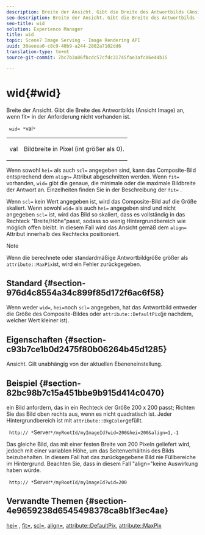 ```yaml
---
description: Breite der Ansicht. Gibt die Breite des Antwortbilds (Ansicht Image) an, wenn fit= in der Anforderung nicht vorhanden ist.
seo-description: Breite der Ansicht. Gibt die Breite des Antwortbilds (Ansicht Image) an, wenn fit= in der Anforderung nicht vorhanden ist.
seo-title: wid
solution: Experience Manager
title: wid
topic: Scene7 Image Serving - Image Rendering API
uuid: 30aeeea0-c8c9-40b9-a244-2802a7102dd6
translation-type: tm+mt
source-git-commit: 7bc7b3a86fbcdc57cfdc31745fae3afc06e44b15

---
```



# wid{#wid}

Breite der Ansicht. Gibt die Breite des Antwortbilds (Ansicht Image) an, wenn fit= in der Anforderung nicht vorhanden ist.

` wid= *`val`*`

<table id="simpletable_E217453246F5441C896C1F69EA4D4218"> 
 <tr class="strow"> 
  <td class="stentry"> <p> <span class="varname"> val </span> </p> </td> 
  <td class="stentry"> <p>Bildbreite in Pixel (int größer als 0). </p> </td> 
 </tr> 
</table>

Wenn sowohl `hei=` als auch `scl=` angegeben sind, kann das Composite-Bild entsprechend dem `align=` Attribut abgeschnitten werden. Wenn `fit=` vorhanden, `wid=` gibt die genaue, die minimale oder die maximale Bildbreite der Antwort an. Einzelheiten finden Sie in der Beschreibung der `fit=` .

Wenn `scl=` kein Wert angegeben ist, wird das Composite-Bild auf die Größe skaliert. Wenn sowohl `wid=` als auch `hei=` angegeben sind und nicht angegeben `scl=` ist, wird das Bild so skaliert, dass es vollständig in das Rechteck &quot;Breite/Höhe&quot;passt, sodass so wenig Hintergrundbereich wie möglich offen bleibt. In diesem Fall wird das Ansicht gemäß dem `align=` Attribut innerhalb des Rechtecks positioniert.

>[!NOTE]
>
>Wenn die berechnete oder standardmäßige Antwortbildgröße größer als `attribute::MaxPix`ist, wird ein Fehler zurückgegeben.

## Standard {#section-976d4c8554a34c899f85d172f6ac6f58}

Wenn weder `wid=`, `hei=`noch `scl=` angegeben, hat das Antwortbild entweder die Größe des Composite-Bildes oder `attribute::DefaultPix`(je nachdem, welcher Wert kleiner ist).

## Eigenschaften {#section-c93b7ce1b0d2475f80b06264b45d1285}

Ansicht. Gilt unabhängig von der aktuellen Ebeneneinstellung.

## Beispiel {#section-82bc98b7c15a451bbe9b915d414c0470}

ein Bild anfordern, das in ein Rechteck der Größe 200 x 200 passt; Richten Sie das Bild oben rechts aus, wenn es nicht quadratisch ist. Jeder Hintergrundbereich ist mit `attribute::BkgColor`gefüllt.

` http:// *`Server`*/myRootId/myImageId?wid=200&hei=200&align=1,-1`

Das gleiche Bild, das mit einer festen Breite von 200 Pixeln geliefert wird, jedoch mit einer variablen Höhe, um das Seitenverhältnis des Bilds beizubehalten. In diesem Fall hat das zurückgegebene Bild nie Füllbereiche im Hintergrund. Beachten Sie, dass in diesem Fall &quot;align=&quot;keine Auswirkung haben würde.

` http:// *`Server`*/myRootId/myImageId?wid=200`

## Verwandte Themen {#section-4e9659238d6545498378ca8b1f3ec4ae}

[hei=](../../../../../is-api/http-ref/image-serving-api-ref/c-http-protocol-reference/c-command-reference/r-is-http-hei.md#reference-6d6f556ccc0e4b98a815e8a5c1944a96) , [fit=](../../../../../is-api/http-ref/image-serving-api-ref/c-http-protocol-reference/c-command-reference/r-fit.md#reference-f11bff6d93d143d6b135de3a923bc989), [scl=](../../../../../is-api/http-ref/image-serving-api-ref/c-http-protocol-reference/c-command-reference/r-scl.md#reference-b2a74e493d0d407e98fe350551ba3fcc), [align=](../../../../../is-api/http-ref/image-serving-api-ref/c-http-protocol-reference/c-command-reference/r-align.md#reference-b7d6b87c75124d78884f916dd6544bc7), [attribute::DefaultPix](../../../../../is-api/image-catalog/image-serving-api-ref/c-image-catalog-reference/c-attributes-reference/r-defaultpix.md#reference-996b2c22b30f4fd9b970c84063306df1), [attribute::MaxPix](../../../../../is-api/image-catalog/image-serving-api-ref/c-image-catalog-reference/c-attributes-reference/r-maxpix.md#reference-e167d396ac794079ba8b5e6eb16eeda5)
